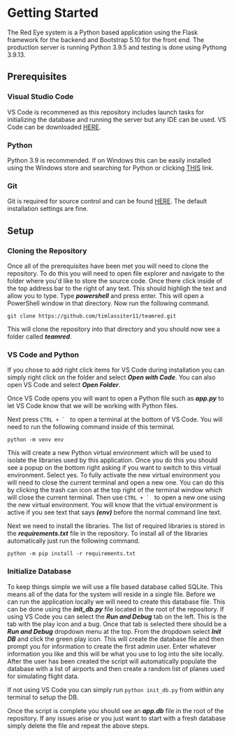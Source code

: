 # Getting Started
The Red Eye system is a Python based application using the Flask framework for the backend and Bootstrap 5.10 for the front end. The production server is running Python 3.9.5 and testing is done using Pythong 3.9.13.

## Prerequisites
### Visual Studio Code
VS Code is recommened as this repository includes launch tasks for initializing the database and running the server but any IDE can be used. VS Code can be downloaded [HERE](https://code.visualstudio.com/download).

### Python
Python 3.9 is recommended. If on Windows this can be easily installed using the Windows store and searching for Python or clicking [THIS](https://www.microsoft.com/store/productId/9P7QFQMJRFP7) link.

### Git
Git is required for source control and can be found [HERE](https://git-scm.com/downloads). The default installation settings are fine.

## Setup
### Cloning the Repository
Once all of the prerequisites have been met you will need to clone the repository. To do this you will need to open file explorer and navigate to the folder where you'd like to store the source code. Once there click inside of the top address bar to the right of any text. This should highligh the text and allow you to type. Type ***powershell*** and press enter. This will open a PowerShell window in that directory. Now run the following command.

`git clone https://github.com/timlassiter11/teamred.git`

This will clone the repository into that directory and you should now see a folder called ***teamred***.
### VS Code and Python
If you chose to add right click items for VS Code during installation you can simply right click on the folder and select ***Open with Code***. You can also open VS Code and select ***Open Folder***.

Once VS Code opens you will want to open a Python file such as ***app.py*** to let VS Code know that we will be working with Python files.

Next press ``CTRL + ` `` to open a terminal at the bottom of VS Code. You will need to run the following command inside of this terminal.

`python -m venv env`

This will create a new Python virtual environment which will be used to isolate the libraries used by this application. Once you do this you should see a popup on the bottom right asking if you want to switch to this virtual environment. Select yes. To fully activate the new virtual environment you will need to close the current terminal and open a new one. You can do this by clicking the trash can icon at the top right of the terminal window which will close the current terminal. Then use ``CTRL + ` `` to open a new one using the new virtual environment. You will know that the virtual environment is active if you see text that says ***(env)*** before the normal command line text. 

Next we need to install the libraries. The list of required libraries is stored in the ***requirements.txt*** file in the repository. To install all of the libraries automatically just run the following command.

`python -m pip install -r requirements.txt`

### Initialize Database
To keep things simple we will use a file based database called SQLite. This means all of the data for the system will reside in a single file. Before we can run the application locally we will need to create this database file. This can be done using the ***init_db.py*** file located in the root of the repository. If using VS Code you can select the ***Run and Debug*** tab on the left. This is the tab with the play icon and a bug. Once that tab is selected there should be a ***Run and Debug*** dropdown menu at the top. From the dropdown select ***Init DB*** and click the green play icon. This will create the database file and then prompt you for information to create the first admin user. Enter whatever information you like and this will be what you use to log into the site locally. After the user has been created the script will automatically populate the database with a list of airports and then create a random list of planes used for simulating flight data.

If not using VS Code you can simply run `python init_db.py` from within any terminal to setup the DB.

Once the script is complete you should see an ***app.db*** file in the root of the repository. If any issues arise or you just want to start with a fresh database simply delete the file and repeat the above steps.

